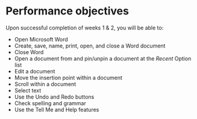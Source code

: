 # Performance objectives
Upon successful completion of weeks 1 & 2, you will be able to:  
- Open Microsoft Word
- Create, save, name, print, open, and close a Word document
- Close Word
- Open a document from and pin/unpin a document at the _Recent_ Option list
- Edit a document
- Move the insertion point within a document
- Scroll within a document
- Select text
- Use the Undo and Redo buttons
- Check spelling and grammar
- Use the Tell Me and Help features


